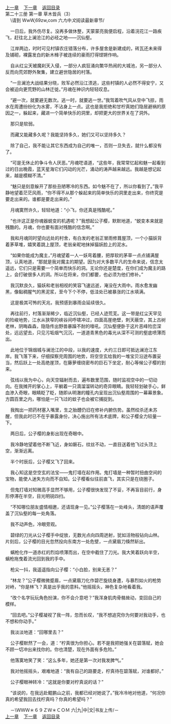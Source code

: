 
[上一章](https://github.com/xiaominghe2014/spider_book/blob/master/book/知北游/第286章.md)&nbsp;&nbsp;&nbsp;&nbsp;[下一章](https://github.com/xiaominghe2014/spider_book/blob/master/book/知北游/第288章.md)&nbsp;&nbsp;&nbsp;&nbsp;[返回目录](https://github.com/xiaominghe2014/spider_book/blob/master/book/知北游/README.md)
<br /> 第二十三册 第一章 草木皆兵（3）<br />
        \请到 WwW,69zw,com 六*九*中*文*阅读最新章节/

    一日后，我外伤尽复。没再多做休整，天蒙蒙亮我便启程，沿着浣花江一路疾飞，赶往北上澜沧江的必经之地——沉仙壑。

    江岸两边，时时可见村镇农庄错落分布，许多屋舍是新建成的，砖瓦还未来得及铺砌，裸露发白的新木橼子被连续的豪雨打得铿锵作响。

    自从红尘天被魔刹天入侵，一部分人疯狂涌向繁华热闹的大城池，另一部分人反而向荒郊野外聚集，建立避世隐居的村落。

    “一旦澜沧大战结果分晓，败军必然沿江溃逃，这些村镇的人必然不得安宁，又会被迫向更荒野的山林迁徙。”月魂在神识内轻轻叹息。

    “避一次，就要避无数次。逃一时，就要逃一世。”我驾着吹气风从空中飞掠，雨水在周遭纷纷化为水雾，不沾身上一点。这也是我拒绝和甘柠真她们隐居避祸的原因之一，躲起来，藏进一个简单快乐的洞里，却把更大的世界关在了洞外。

    那只是软弱。

    而藏又能藏多久呢？我能坚持多久，她们又可以坚持多久？

    除了自己，我不能让其它东西成为自己的唯一，否则一旦失去，就什么都没有了。

    “可是无休止的争斗令人厌恶。”月魂呓语道，“这些年，我常常忆起和魅一起看到过的日出晚霞，蓝天星海它们闪动的光芒，涌动的涛声越来越远。我越是想记起来，越是模糊不清。”

    “魅只是刻意躲开了那些丑陋寒冷的东西。如今魅不在了，所以你看到了。”我平静地望着茫茫风雨，“你不得不从那个躲起来的简单快乐的洞里走出来，你终究是要走出来的。谁都是要走出来的。”

    月魂寞然许久，轻轻地道：“小飞，你还真是残酷呢。”

    “也许这正是你魂器蜕变的机遇呢？”我想起公子樱，默默地道，“蜕变本来就是残酷的。月魂，你也要有面对残酷的信念啊。”

    我和月魂同时望向远处的村舍，有白发的老翁正冒雨修葺屋顶，一个小猫妖背着茅草堆，嬉笑着跳上屋顶，老翁亲昵地抹掉猫妖脸上的泥水。

    “如果你能成为魔主，”月魂望着一人一妖弯着腰，把厚软的茅草一点点铺满屋顶，认真地道，“那就是我对魔主的期望。因为对大多数平凡的生命来说，信念太遥远，它们只是需要一个简单而快乐的洞。无论你还是楚度，在你们成为魔主的路上，会打破很多人的洞。所以在将来，你们都要，也必须为他们修补。”

    我沉默良久，猫妖和老翁相视的笑容飞速远逝，淹没在大雨中。雨水愈发幽黑，像黏稠腥气的黑泥浆，至今下个不停，低洼处已被暴涨的江水填满。

    这是极其可怖的天兆，我预感到暴雨会延续很久。

    再往前行，村落渐渐稀少，临近沉仙壑，已经人迹荒芜。这一带是红尘天罕见的险峻地势，江水从狭窄的峡谷间呼啸冲过，四面高崖绝壁，刺天蔽空，其上古树老林，阴晦森森，隐隐传出野兽暴躁不耐的嚎吼。沉仙壑便卧于这片恶峰险峦深处，远远望去，只见污垢烟气沉沉，一道道青黑色的毒光从深不可测的壑底喷薄而出。

    此地位于锦烟城与澜沧江的中段，以我的速度，大约三日即可抵达澜沧江东岸。我飞落下来，仔细探察完周围的地势，将空空玄给我的一堆宝贝沿途布置妥当，然后跃上一处高绝崖顶，在藤萝缠绕密布的巨石下坐定，耐心等候公子樱的到来。

    弦线以我为中心，向天空辐射而去，遍布数里范围，随时监视空中的一切动向。在我摊开的掌心上，平躺着一只滴溜溜转动的奇异眼睛。我轻轻划破手心，鲜血渗入奇眼，眼睛眨了眨，随即从明澈的瞳孔内呈现出沉仙壑周围的一幕幕景象。方圆百里之内，哪怕是一只飞过的蚊子也会被它捕捉到。

    我掏出一把药材塞入嘴里，生之胎醴仍旧在修补内腑伤势。虽然绞杀还未苏醒，但我此时已不在乎暴露身份，决心施出所有法术底牌，和公子樱全力较量一下。

    两日后，公子樱的身影出现在奇眼中。

    我冷静地望着他不断飞近，身如磐石，纹丝不动，一直目送着他飞过头顶上空，渐渐远离。

    半个时辰后，公子樱又飞了回来。

    我心知这是空空玄的法宝——鬼打墙在起作用。鬼打墙是一种暂时扭曲空间的宝物，能使人迷失方向而不自知。公子樱看似往前直飞，其实只是在绕圈子。

    但鬼打墙对知微高手显然不够用，公子樱很快发现了不妥，不再盲目前行，身形停滞在半空，目光明锐四扫。

    “不知哪位朋友盛情相邀，还请现身一见。”公子樱落在一处峰头，清朗的语声覆盖了沉仙壑的每一处角落。

    我不动声色，冷眼旁观。

    碧绿的刀光从公子樱手中绽放，无数光点向四周迸射，犹如活物般钻向山林。片刻后，公子樱的目光忽然投向东南方一处危壁，一点黛眉刀倏然斩出。

    螭枪化作一道赤红的烈焰喷薄而出，在空中截住了刀光。我大笑着跃向半空，螭枪拖曳着流光回到我的手中。

    枪尖一抖，我遥遥指向公子樱：“小白脸，别来无恙？”

    “林龙？”公子樱微微蹙眉，一点黛眉刀化作碧芒旋绕身遭，与暴烈如火的枪势对峙，“你是林飞？真是出乎我的意料。”他摇摇头，神色复杂地看着我。

    “改个名字玩玩角色扮演，你不会介意吧？”我浑身肌肉骨骼耸动，变回自己的模样。

    “回去吧。”公子樱凝视了我一阵，忽而长叹，“我不想追究你为何要对我动手，也不想和你动手。”

    我淡淡地道：“回哪里去？”

    公子樱默然了一会，道：“柠真很为你担心。若不是我把她强关在碧落赋，她会不顾一切冲出来找你的。你也清楚，现在外面有多危险。”

    他落寞地笑了笑：“这么多年，她还是第一次对我发脾气。”

    我对他摇摇头，艰难地道：“我有自己的路要走，柠真待在碧落赋，对谁都好。”

    公子樱眼神转冷：“这就是你要对柠真说的话？”

    “该说的，在我远赴鲲鹏山之前，我都已经对她说了。”我冷冷地对他道，“何况你真的希望我回去找柠真吗？你真的希望吗？”

    －\ＷＷＷ＊６９ＺＷ＊ＣＯＭ 六|九|中|文|书友上传/－
  <br />
[上一章](https://github.com/xiaominghe2014/spider_book/blob/master/book/知北游/第286章.md)&nbsp;&nbsp;&nbsp;&nbsp;[下一章](https://github.com/xiaominghe2014/spider_book/blob/master/book/知北游/第288章.md)&nbsp;&nbsp;&nbsp;&nbsp;[返回目录](https://github.com/xiaominghe2014/spider_book/blob/master/book/知北游/README.md)
